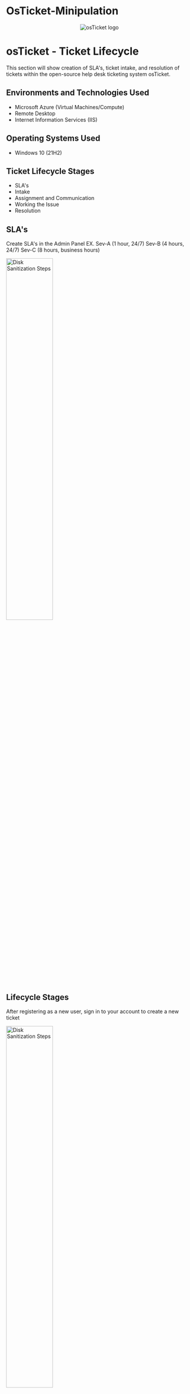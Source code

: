 # OsTicket-Minipulation

<p align="center">
<img src="https://i.imgur.com/Clzj7Xs.png" alt="osTicket logo"/>
</p>

<h1>osTicket - Ticket Lifecycle </h1>
This section will show creation of SLA's, ticket intake, and resolution of tickets within the open-source help desk ticketing system osTicket.<br />


<h2>Environments and Technologies Used</h2>

- Microsoft Azure (Virtual Machines/Compute)
- Remote Desktop
- Internet Information Services (IIS)

<h2>Operating Systems Used </h2>

- Windows 10</b> (21H2)

<h2>Ticket Lifecycle Stages</h2>

- SLA's
- Intake
- Assignment and Communication
- Working the Issue
- Resolution

<h2>SLA's</h2>
Create SLA's in the Admin Panel
EX. 
Sev-A (1 hour, 24/7)
Sev-B (4 hours, 24/7)
Sev-C (8 hours, business hours)
<p>
<img src="https://i.imgur.com/CtdXJ9z.png" height="50%" width="50%" alt="Disk Sanitization Steps"/>
</p>



<h2>Lifecycle Stages</h2>

After registering as a new user, sign in to your account to create a new ticket

<p>
<img src="https://i.imgur.com/FFWG30R.png" height="50%" width="50%" alt="Disk Sanitization Steps"/>
</p>

Create ticket filling neccessary information and clicking create ticket
<p>
<img src="https://i.imgur.com/KmGztJX.png" height="50%" width="50%" alt="Disk Sanitization Steps"/>
</p>

As Admin or Agent in osTicket, locate the ticket queue
<p>
<img src="https://i.imgur.com/MWjjuIZ.png" height="50%" width="50%" alt="Disk Sanitization Steps"/>
</p>

Assign Ticket to the proper team or yourself and update the SLA
<p>
<img src="https://i.imgur.com/9I8Qzk7.png" height="50%" width="50%" alt="Disk Sanitization Steps"/>
</p>

reply to ticket and close or resolve the ticket
<p>
<img src="https://i.imgur.com/SeJNpAH.png" height="50%" width="50%" alt="Disk Sanitization Steps"/>
</p>


<p>
<img src="https://i.imgur.com/DJmEXEB.png" height="80%" width="80%" alt="Disk Sanitization Steps"/>
</p>
<p>
Lorem ipsum dolor sit amet, consectetur adipiscing elit, sed do eiusmod tempor incididunt ut labore et dolore magna aliqua. Ut enim ad minim veniam, quis nostrud exercitation ullamco laboris nisi ut aliquip ex ea commodo consequat. Duis aute irure dolor in reprehenderit in voluptate velit esse cillum dolore eu fugiat nulla pariatur.
</p>
<br />

<p>
<img src="https://i.imgur.com/DJmEXEB.png" height="80%" width="80%" alt="Disk Sanitization Steps"/>
</p>
<p>
Lorem ipsum dolor sit amet, consectetur adipiscing elit, sed do eiusmod tempor incididunt ut labore et dolore magna aliqua. Ut enim ad minim veniam, quis nostrud exercitation ullamco laboris nisi ut aliquip ex ea commodo consequat. Duis aute irure dolor in reprehenderit in voluptate velit esse cillum dolore eu fugiat nulla pariatur.
</p>
<br />

<p>
<img src="https://i.imgur.com/DJmEXEB.png" height="80%" width="80%" alt="Disk Sanitization Steps"/>
</p>
<p>
Lorem ipsum dolor sit amet, consectetur adipiscing elit, sed do eiusmod tempor incididunt ut labore et dolore magna aliqua. Ut enim ad minim veniam, quis nostrud exercitation ullamco laboris nisi ut aliquip ex ea commodo consequat. Duis aute irure dolor in reprehenderit in voluptate velit esse cillum dolore eu fugiat nulla pariatur.
</p>
<br />
